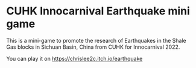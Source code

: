 # CUHK Innocarnival Earthquake mini game

This is a mini-game to promote the research of Earthquakes in the Shale Gas blocks in Sichuan Basin, China from CUHK for Innocarnival 2022.

You can play it on https://chrislee2c.itch.io/earthquake
